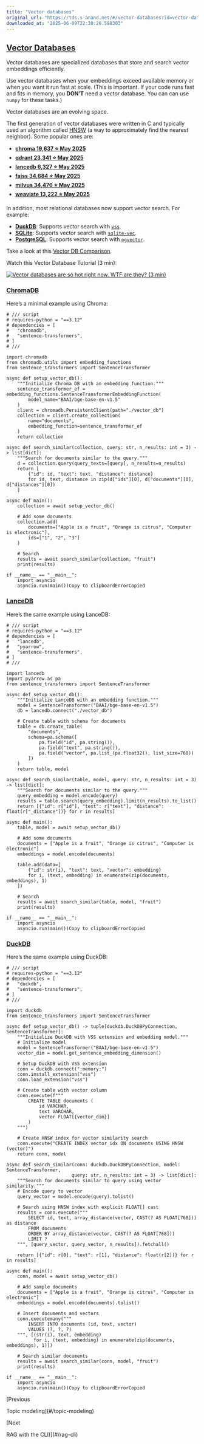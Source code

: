 ```yaml
---
title: "Vector databases"
original_url: "https://tds.s-anand.net/#/vector-databases?id=vector-databases"
downloaded_at: "2025-06-09T22:30:26.588303"
---
```


[Vector Databases](#/vector-databases?id=vector-databases)
----------------------------------------------------------

Vector databases are specialized databases that store and search vector embeddings efficiently.

Use vector databases when your embeddings exceed available memory or when you want it run fast at scale. (This is important. If your code runs fast and fits in memory, you **DON’T** need a vector database. You can can use `numpy` for these tasks.)

Vector databases are an evolving space.

The first generation of vector databases were written in C and typically used an algorithm called [HNSW](https://en.wikipedia.org/wiki/Hierarchical_navigable_small_world) (a way to approximately find the nearest neighbor). Some popular ones are:

* **[chroma 19,637 ⭐ May 2025](https://github.com/chroma-core/chroma)**
* **[qdrant 23,341 ⭐ May 2025](https://github.com/qdrant/qdrant)**
* **[lancedb 6,327 ⭐ May 2025](https://github.com/lancedb/lancedb)**
* **[faiss 34,684 ⭐ May 2025](https://github.com/facebookresearch/faiss)**
* **[milvus 34,476 ⭐ May 2025](https://github.com/milvus-io/milvus)**
* **[weaviate 13,222 ⭐ May 2025](https://github.com/weaviate/weaviate)**

In addition, most relational databases now support vector search. For example:

* **[DuckDB](https://duckdb.org/)**: Supports vector search with [`vss`](https://duckdb.org/docs/extensions/vss.html).
* **[SQLite](https://www.sqlite.org/)**: Supports vector search with [`sqlite-vec`](https://github.com/asg017/sqlite-vec).
* **[PostgreSQL](https://www.postgresql.org/)**: Supports vector search with [`pgvector`](https://github.com/pgvector/pgvector).

Take a look at this [Vector DB Comparison](https://superlinked.com/vector-db-comparison).

Watch this Vector Database Tutorial (3 min):

[![Vector databases are so hot right now. WTF are they? (3 min)](https://i.ytimg.com/vi/klTvEwg3oJ4/sddefault.jpg)](https://youtu.be/klTvEwg3oJ4)

### [ChromaDB](#/vector-databases?id=chromadb)

Here’s a minimal example using Chroma:

```
# /// script
# requires-python = "==3.12"
# dependencies = [
#   "chromadb",
#   "sentence-transformers",
# ]
# ///

import chromadb
from chromadb.utils import embedding_functions
from sentence_transformers import SentenceTransformer

async def setup_vector_db():
    """Initialize Chroma DB with an embedding function."""
    sentence_transformer_ef = embedding_functions.SentenceTransformerEmbeddingFunction(
        model_name="BAAI/bge-base-en-v1.5"
    )
    client = chromadb.PersistentClient(path="./vector_db")
    collection = client.create_collection(
        name="documents",
        embedding_function=sentence_transformer_ef
    )
    return collection

async def search_similar(collection, query: str, n_results: int = 3) -> list[dict]:
    """Search for documents similar to the query."""
    d = collection.query(query_texts=[query], n_results=n_results)
    return [
        {"id": id, "text": text, "distance": distance}
        for id, text, distance in zip(d["ids"][0], d["documents"][0], d["distances"][0])
    ]

async def main():
    collection = await setup_vector_db()

    # Add some documents
    collection.add(
        documents=["Apple is a fruit", "Orange is citrus", "Computer is electronic"],
        ids=["1", "2", "3"]
    )

    # Search
    results = await search_similar(collection, "fruit")
    print(results)

if __name__ == "__main__":
    import asyncio
    asyncio.run(main())Copy to clipboardErrorCopied
```

### [LanceDB](#/vector-databases?id=lancedb)

Here’s the same example using LanceDB:

```
# /// script
# requires-python = "==3.12"
# dependencies = [
#   "lancedb",
#   "pyarrow",
#   "sentence-transformers",
# ]
# ///

import lancedb
import pyarrow as pa
from sentence_transformers import SentenceTransformer

async def setup_vector_db():
    """Initialize LanceDB with an embedding function."""
    model = SentenceTransformer("BAAI/bge-base-en-v1.5")
    db = lancedb.connect("./vector_db")

    # Create table with schema for documents
    table = db.create_table(
        "documents",
        schema=pa.schema([
            pa.field("id", pa.string()),
            pa.field("text", pa.string()),
            pa.field("vector", pa.list_(pa.float32(), list_size=768))
        ])
    )
    return table, model

async def search_similar(table, model, query: str, n_results: int = 3) -> list[dict]:
    """Search for documents similar to the query."""
    query_embedding = model.encode(query)
    results = table.search(query_embedding).limit(n_results).to_list()
    return [{"id": r["id"], "text": r["text"], "distance": float(r["_distance"])} for r in results]

async def main():
    table, model = await setup_vector_db()

    # Add some documents
    documents = ["Apple is a fruit", "Orange is citrus", "Computer is electronic"]
    embeddings = model.encode(documents)

    table.add(data=[
        {"id": str(i), "text": text, "vector": embedding}
        for i, (text, embedding) in enumerate(zip(documents, embeddings), 1)
    ])

    # Search
    results = await search_similar(table, model, "fruit")
    print(results)

if __name__ == "__main__":
    import asyncio
    asyncio.run(main())Copy to clipboardErrorCopied
```

### [DuckDB](#/vector-databases?id=duckdb)

Here’s the same example using DuckDB:

```
# /// script
# requires-python = "==3.12"
# dependencies = [
#   "duckdb",
#   "sentence-transformers",
# ]
# ///

import duckdb
from sentence_transformers import SentenceTransformer

async def setup_vector_db() -> tuple[duckdb.DuckDBPyConnection, SentenceTransformer]:
    """Initialize DuckDB with VSS extension and embedding model."""
    # Initialize model
    model = SentenceTransformer("BAAI/bge-base-en-v1.5")
    vector_dim = model.get_sentence_embedding_dimension()

    # Setup DuckDB with VSS extension
    conn = duckdb.connect(":memory:")
    conn.install_extension("vss")
    conn.load_extension("vss")

    # Create table with vector column
    conn.execute(f"""
        CREATE TABLE documents (
            id VARCHAR,
            text VARCHAR,
            vector FLOAT[{vector_dim}]
        )
    """)

    # Create HNSW index for vector similarity search
    conn.execute("CREATE INDEX vector_idx ON documents USING HNSW (vector)")
    return conn, model

async def search_similar(conn: duckdb.DuckDBPyConnection, model: SentenceTransformer,
                        query: str, n_results: int = 3) -> list[dict]:
    """Search for documents similar to query using vector similarity."""
    # Encode query to vector
    query_vector = model.encode(query).tolist()

    # Search using HNSW index with explicit FLOAT[] cast
    results = conn.execute("""
        SELECT id, text, array_distance(vector, CAST(? AS FLOAT[768])) as distance
        FROM documents
        ORDER BY array_distance(vector, CAST(? AS FLOAT[768]))
        LIMIT ?
    """, [query_vector, query_vector, n_results]).fetchall()

    return [{"id": r[0], "text": r[1], "distance": float(r[2])} for r in results]

async def main():
    conn, model = await setup_vector_db()

    # Add sample documents
    documents = ["Apple is a fruit", "Orange is citrus", "Computer is electronic"]
    embeddings = model.encode(documents).tolist()

    # Insert documents and vectors
    conn.executemany("""
        INSERT INTO documents (id, text, vector)
        VALUES (?, ?, ?)
    """, [(str(i), text, embedding)
          for i, (text, embedding) in enumerate(zip(documents, embeddings), 1)])

    # Search similar documents
    results = await search_similar(conn, model, "fruit")
    print(results)

if __name__ == "__main__":
    import asyncio
    asyncio.run(main())Copy to clipboardErrorCopied
```

[Previous

Topic modeling](#/topic-modeling)

[Next

RAG with the CLI)](#/rag-cli)